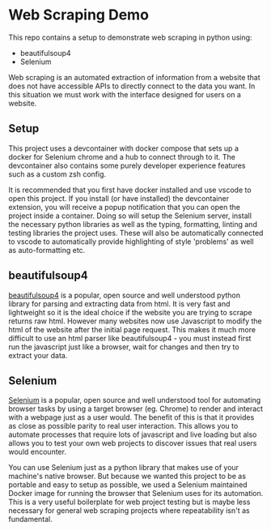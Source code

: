 # Web Scraping Demo

This repo contains a setup to demonstrate web scraping in python using:
* beautifulsoup4
* Selenium

Web scraping is an automated extraction of information from a website that does not have accessible APIs to directly connect to the data you want. In this situation we must work with the interface designed for users on a website.

## Setup

This project uses a devcontainer with docker compose that sets up a docker for Selenium chrome and a hub to connect through to it. The devcontainer also contains some purely developer experience features such as a custom zsh config.

It is recommended that you first have docker installed and use vscode to open this project. If you install (or have installed) the devcontainer extension, you will receive a popup notification that you can open the project inside a container. Doing so will setup the Selenium server, install the necessary python libraries as well as the typing, formatting, linting and testing libraries the project uses. These will also be automatically connected to vscode to automatically provide highlighting of style 'problems' as well as auto-formatting etc.

## beautifulsoup4

[beautifulsoup4](https://pypi.org/project/beautifulsoup4/) is a popular, open source and well understood python library for parsing and extracting data from html. It is very fast and lightweight so it is the ideal choice if the website you are trying to scrape returns raw html. However many websites now use Javascript to modify the html of the website after the initial page request. This makes it much more difficult to use an html parser like beautifulsoup4 - you must instead first run the javascript just like a browser, wait for changes and then try to extract your data.

## Selenium

[Selenium](https://www.selenium.dev/) is a popular, open source and well understood tool for automating browser tasks by using a target browser (eg. Chrome) to render and interact with a webpage just as a user would. The benefit of this is that it provides as close as possible parity to real user interaction. This allows you to automate processes that require lots of javascript and live loading but also allows you to test your own web projects to discover issues that real users would encounter.

You can use Selenium just as a python library that makes use of your machine's native browser. But because we wanted this project to be as portable and easy to setup as possible, we used a Selenium maintained Docker image for running the browser that Selenium uses for its automation. This is a very useful boilerplate for web project testing but is maybe less necessary for general web scraping projects where repeatability isn't as fundamental.